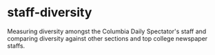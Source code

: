 # staff-diversity
Measuring diversity amongst the Columbia Daily Spectator's staff and comparing diversity against other sections and top college newspaper staffs.
